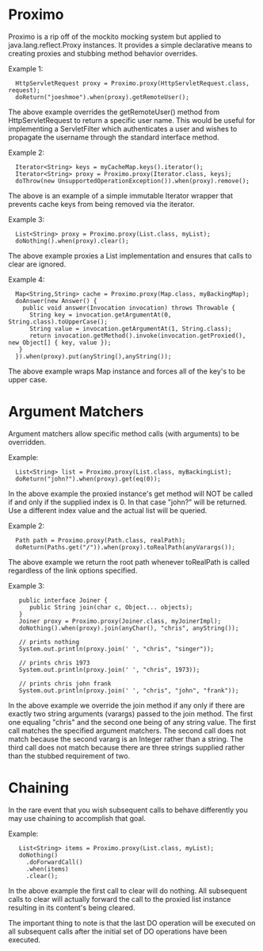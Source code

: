 # Proximo

Proximo is a rip off of the mockito mocking system but applied to java.lang.reflect.Proxy
instances. It provides a simple declarative means to creating proxies and stubbing method
behavior overrides.


Example 1:
````
  HttpServletRequest proxy = Proximo.proxy(HttpServletRequest.class, request);
  doReturn("joeshmoe").when(proxy).getRemoteUser();
````

The above example overrides the getRemoteUser() method from HttpServletRequest to return a
specific user name. This would be useful for implementing a ServletFilter which authenticates
a user and wishes to propagate the username through the standard interface method.


Example 2:
````
  Iterator<String> keys = myCacheMap.keys().iterator();
  Iterator<String> proxy = Proximo.proxy(Iterator.class, keys);
  doThrow(new UnsupportedOperationException()).when(proxy).remove();
````

The above is an example of a simple immutable Iterator wrapper that prevents cache keys from
being removed via the iterator.


Example 3:
````
  List<String> proxy = Proximo.proxy(List.class, myList);
  doNothing().when(proxy).clear();
````

The above example proxies a List implementation and ensures that calls to clear are ignored.


Example 4:
````
  Map<String,String> cache = Proximo.proxy(Map.class, myBackingMap);
  doAnswer(new Answer() {
    public void answer(Invocation invocation) throws Throwable {
      String key = invocation.getArgumentAt(0, String.class).toUpperCase();
      String value = invocation.getArgumentAt(1, String.class);
      return invocation.getMethod().invoke(invocation.getProxied(), new Object[] { key, value });
   }
  }).when(proxy).put(anyString(),anyString());

````

The above example wraps Map instance and forces all of the key's to be upper case.


Argument Matchers
=================

Argument matchers allow specific method calls (with arguments) to be overridden.

Example:
````
  List<String> list = Proximo.proxy(List.class, myBackingList);
  doReturn("john?").when(proxy).get(eq(0));
````

In the above example the proxied instance's get method will NOT be called if and only if the
supplied index is 0. In that case "john?" will be returned. Use a different index value and
the actual list will be queried.


Example 2:
````
  Path path = Proximo.proxy(Path.class, realPath);
  doReturn(Paths.get("/")).when(proxy).toRealPath(anyVarargs());
````

The above example we return the root path whenever toRealPath is called regardless of the link
options specified.

Example 3:
````
   public interface Joiner {
      public String join(char c, Object... objects);
   }
   Joiner proxy = Proximo.proxy(Joiner.class, myJoinerImpl);
   doNothing().when(proxy).join(anyChar(), "chris", anyString());

   // prints nothing
   System.out.println(proxy.join(' ', "chris", "singer"));

   // prints chris 1973
   System.out.println(proxy.join(' ', "chris", 1973));

   // prints chris john frank
   System.out.println(proxy.join(' ', "chris", "john", "frank"));
````

In the above example we override the join method if any only if there are exactly two string
arguments (varargs) passed to the join method. The first one equaling "chris" and the second one
being of any string value. The first call matches the specified argument matchers. The second call
does not match because the second vararg is an Integer rather than a string. The third call does
not match because there are three strings supplied rather than the stubbed requirement of two.


Chaining
========

In the rare event that you wish subsequent calls to behave differently you may use chaining to
accomplish that goal.

Example:
````
   List<String> items = Proximo.proxy(List.class, myList);
   doNothing()
     .doForwardCall()
     .when(items)
     .clear();
````

In the above example the first call to clear will do nothing. All subsequent calls to clear will
actually forward the call to the proxied list instance resulting in its content's being cleared.

The important thing to note is that the last DO operation will be executed on all subsequent calls
after the initial set of DO operations have been executed.
